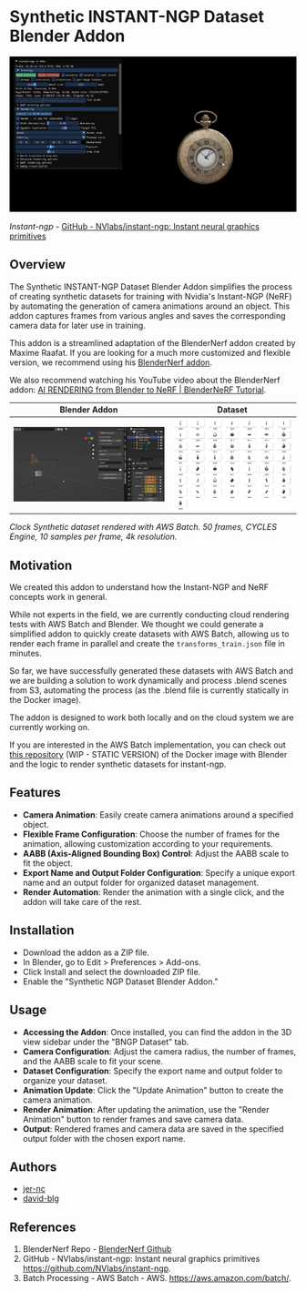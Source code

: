 # Synthetic INSTANT-NGP Dataset Blender Addon

![i-ngp](./assets/instant-ngp.png)

_Instant-ngp_ - [GitHub - NVlabs/instant-ngp: Instant neural graphics primitives](https://github.com/NVlabs/instant-ngp)


## Overview
The Synthetic INSTANT-NGP Dataset Blender Addon simplifies the process of creating synthetic datasets for training with Nvidia's Instant-NGP (NeRF) by automating the generation of camera animations around an object. This addon captures frames from various angles and saves the corresponding camera data for later use in training.

This addon is a streamlined adaptation of the BlenderNerf addon created by Maxime Raafat. If you are looking for a much more customized and flexible version, we recommend using his [BlenderNerf addon](https://github.com/maximeraafat/BlenderNeRF).

We also recommend watching his YouTube video about the BlenderNerf addon: [AI RENDERING from Blender to NeRF | BlenderNeRF Tutorial](https://www.youtube.com/watch?v=C8YuDoU11cg).

| Blender Addon                         | Dataset                               |
| ------------------------------------- | ------------------------------------- |
| ![addon-ngp](./assets/addon-bngp.png) | ![dataset](./assets/dataset-imgs.jpg) |

_Clock Synthetic dataset rendered with AWS Batch. 50 frames, CYCLES Engine, 10 samples per frame, 4k resolution._

## Motivation
We created this addon to understand how the Instant-NGP and NeRF concepts work in general.

While not experts in the field, we are currently conducting cloud rendering tests with AWS Batch and Blender. We thought we could generate a simplified addon to quickly create datasets with AWS Batch, allowing us to render each frame in parallel and create the `transforms_train.json` file in minutes.

So far, we have successfully generated these datasets with AWS Batch and we are building a solution to work dynamically and process .blend scenes from S3, automating the process (as the .blend file is currently statically in the Docker image).

The addon is designed to work both locally and on the cloud system we are currently working on.

If you are interested in the AWS Batch implementation, you can check out [this repository](https://github.com/jer-nc/blender-aws-batch-instant-ngp-dataset) (WIP - STATIC VERSION) of the Docker image with Blender and the logic to render synthetic datasets for instant-ngp.

## Features
- **Camera Animation**: Easily create camera animations around a specified object.
- **Flexible Frame Configuration**: Choose the number of frames for the animation, allowing customization according to your requirements.
- **AABB (Axis-Aligned Bounding Box) Control**: Adjust the AABB scale to fit the object.
- **Export Name and Output Folder Configuration**: Specify a unique export name and an output folder for organized dataset management.
- **Render Automation**: Render the animation with a single click, and the addon will take care of the rest.

## Installation
- Download the addon as a ZIP file.
- In Blender, go to Edit > Preferences > Add-ons.
- Click Install and select the downloaded ZIP file.
- Enable the "Synthetic NGP Dataset Blender Addon."

## Usage
- **Accessing the Addon**: Once installed, you can find the addon in the 3D view sidebar under the "BNGP Dataset" tab.
- **Camera Configuration**: Adjust the camera radius, the number of frames, and the AABB scale to fit your scene.
- **Dataset Configuration**: Specify the export name and output folder to organize your dataset.
- **Animation Update**: Click the "Update Animation" button to create the camera animation.
- **Render Animation**: After updating the animation, use the "Render Animation" button to render frames and save camera data.
- **Output**: Rendered frames and camera data are saved in the specified output folder with the chosen export name.

## Authors

- [jer-nc](https://github.com/jer-nc)
- [david-blg](https://github.com/david-blg)


## References
1. BlenderNerf Repo - [BlenderNerf Github](https://github.com/maximeraafat/BlenderNeRF)
2. GitHub - NVlabs/instant-ngp: Instant neural graphics primitives https://github.com/NVlabs/instant-ngp.
3. Batch Processing - AWS Batch - AWS. https://aws.amazon.com/batch/.
